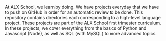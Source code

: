 At ALX School, we learn by doing. We have projects everyday that we have to push on GitHub in order for an automatic review to be done. This repository contains directories each corresponding to a high-level language project. These projects are part of the ALX School first trimester curriculum. In these projects, we cover everything from the basics of Python and Javascript (Node), as well as SQL (with MySQL) to more advanced topics.
